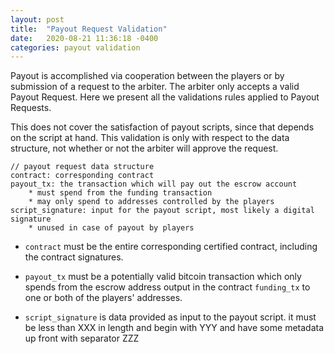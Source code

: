 ```yaml
---
layout: post
title:  "Payout Request Validation"
date:   2020-08-21 11:36:18 -0400
categories: payout validation
---
```


Payout is accomplished via cooperation between the players or by submission of a request to the arbiter. The arbiter only accepts a valid Payout Request. Here we present all the validations rules applied to Payout Requests. 

This does not cover the satisfaction of payout scripts, since that depends on the script at hand. This validation is only with respect to the data structure, not whether or not the arbiter will approve the request.

```
// payout request data structure
contract: corresponding contract
payout_tx: the transaction which will pay out the escrow account 
    * must spend from the funding transaction 
    * may only spend to addresses controlled by the players
script_signature: input for the payout script, most likely a digital signature
    * unused in case of payout by players
```

* `contract` must be the entire corresponding certified contract, including the contract signatures.

* `payout_tx` must be a potentially valid bitcoin transaction which only spends from the escrow address output in the contract `funding_tx` to one or both of the players' addresses.

* `script_signature` is data provided as input to the payout script. it must be less than XXX in length and begin with YYY and have some metadata up front with separator ZZZ
